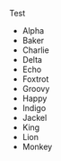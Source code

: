 Test
- Alpha
- Baker
- Charlie
- Delta
- Echo
- Foxtrot
- Groovy
- Happy
- Indigo
- Jackel
- King
- Lion
- Monkey
